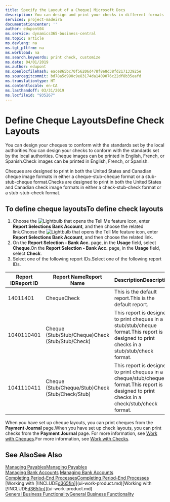 ```yaml
---
title: Specify the Layout of a Cheque| Microsoft Docs
description: You can design and print your checks in different formats to conform with standards.
services: project-madeira
documentationcenter: ''
author: edupont04
ms.service: dynamics365-business-central
ms.topic: article
ms.devlang: na
ms.tgt_pltfrm: na
ms.workload: na
ms.search.keywords: print check, customize
ms.date: 04/01/2019
ms.author: edupont
ms.openlocfilehash: eace865bc70f56206d478f8e8d38fd217133925e
ms.sourcegitcommit: bd78a5d990c9e83174da1409076c22df8b35eafd
ms.translationtype: HT
ms.contentlocale: en-CA
ms.lasthandoff: 03/31/2019
ms.locfileid: "935267"
---
```

# <a name="define-check-layouts"></a><span data-ttu-id="0c6da-103">Define Cheque Layouts</span><span class="sxs-lookup"><span data-stu-id="0c6da-103">Define Check Layouts</span></span>
<span data-ttu-id="0c6da-104">You can design your cheques to conform with the standards set by the local authorities.</span><span class="sxs-lookup"><span data-stu-id="0c6da-104">You can design your checks to conform with the standards set by the local authorities.</span></span> <span data-ttu-id="0c6da-105">Cheque images can be printed in English, French, or Spanish.</span><span class="sxs-lookup"><span data-stu-id="0c6da-105">Check images can be printed in English, French, or Spanish.</span></span>

<span data-ttu-id="0c6da-106">Cheques are designed to print in both the United States and Canadian cheque image formats in either a cheque-stub-cheque format or a stub-stub-cheque format.</span><span class="sxs-lookup"><span data-stu-id="0c6da-106">Checks are designed to print in both the United States and Canadian check image formats in either a check-stub-check format or a stub-stub-check format.</span></span>

## <a name="to-define-check-layouts"></a><span data-ttu-id="0c6da-107">To define cheque layouts</span><span class="sxs-lookup"><span data-stu-id="0c6da-107">To define check layouts</span></span>
1. <span data-ttu-id="0c6da-108">Choose the ![Lightbulb that opens the Tell Me feature](media/ui-search/search_small.png "Tell me what you want to do") icon, enter **Report Selections Bank Account**, and then choose the related link.</span><span class="sxs-lookup"><span data-stu-id="0c6da-108">Choose the ![Lightbulb that opens the Tell Me feature](media/ui-search/search_small.png "Tell me what you want to do") icon, enter **Report Selections Bank Account**, and then choose the related link.</span></span>
2. <span data-ttu-id="0c6da-109">On the **Report Selection - Bank Acc.** page, in the **Usage** field, select **Cheque**.</span><span class="sxs-lookup"><span data-stu-id="0c6da-109">On the **Report Selection - Bank Acc.** page, in the **Usage** field, select **Check**.</span></span>
3. <span data-ttu-id="0c6da-110">Select one of the following report IDs.</span><span class="sxs-lookup"><span data-stu-id="0c6da-110">Select one of the following report IDs.</span></span>

| <span data-ttu-id="0c6da-111">Report ID</span><span class="sxs-lookup"><span data-stu-id="0c6da-111">Report ID</span></span> | <span data-ttu-id="0c6da-112">Report Name</span><span class="sxs-lookup"><span data-stu-id="0c6da-112">Report Name</span></span> | <span data-ttu-id="0c6da-113">Description</span><span class="sxs-lookup"><span data-stu-id="0c6da-113">Description</span></span> |
| --- | --- | --- |
| <span data-ttu-id="0c6da-114">1401</span><span class="sxs-lookup"><span data-stu-id="0c6da-114">1401</span></span> |<span data-ttu-id="0c6da-115">Cheque</span><span class="sxs-lookup"><span data-stu-id="0c6da-115">Check</span></span> |<span data-ttu-id="0c6da-116">This is the default report.</span><span class="sxs-lookup"><span data-stu-id="0c6da-116">This is the default report.</span></span> |
| <span data-ttu-id="0c6da-117">10401</span><span class="sxs-lookup"><span data-stu-id="0c6da-117">10401</span></span> |<span data-ttu-id="0c6da-118">Cheque (Stub/Stub/Cheque)</span><span class="sxs-lookup"><span data-stu-id="0c6da-118">Check (Stub/Stub/Check)</span></span> |<span data-ttu-id="0c6da-119">This report is designed to print cheques in a stub/stub/cheque format.</span><span class="sxs-lookup"><span data-stu-id="0c6da-119">This report is designed to print checks in a stub/stub/check format.</span></span> |
| <span data-ttu-id="0c6da-120">10411</span><span class="sxs-lookup"><span data-stu-id="0c6da-120">10411</span></span> |<span data-ttu-id="0c6da-121">Cheque (Stub/Cheque/Stub)</span><span class="sxs-lookup"><span data-stu-id="0c6da-121">Check (Stub/Check/Stub)</span></span> |<span data-ttu-id="0c6da-122">This report is designed to print cheques in a cheque/stub/cheque format.</span><span class="sxs-lookup"><span data-stu-id="0c6da-122">This report is designed to print checks in a check/stub/check format.</span></span> |

<span data-ttu-id="0c6da-123">When you have set up cheque layouts, you can print cheques from the **Payment Journal** page.</span><span class="sxs-lookup"><span data-stu-id="0c6da-123">When you have set up check layouts, you can print checks from the **Payment Journal** page.</span></span> <span data-ttu-id="0c6da-124">For more information, see [Work with Cheques](payables-how-work-checks.md).</span><span class="sxs-lookup"><span data-stu-id="0c6da-124">For more information, see [Work with Checks](payables-how-work-checks.md).</span></span>

## <a name="see-also"></a><span data-ttu-id="0c6da-125">See Also</span><span class="sxs-lookup"><span data-stu-id="0c6da-125">See Also</span></span>
[<span data-ttu-id="0c6da-126">Managing Payables</span><span class="sxs-lookup"><span data-stu-id="0c6da-126">Managing Payables</span></span>](payables-manage-payables.md)  
<span data-ttu-id="0c6da-127">[Managing Bank Accounts](bank-manage-bank-accounts.md) </span><span class="sxs-lookup"><span data-stu-id="0c6da-127">[Managing Bank Accounts](bank-manage-bank-accounts.md) </span></span>  
[<span data-ttu-id="0c6da-128">Completing Period-End Processes</span><span class="sxs-lookup"><span data-stu-id="0c6da-128">Completing Period-End Processes</span></span>](year-how-complete-period-end-processes.md)  
<span data-ttu-id="0c6da-129">[Working with [!INCLUDE[d365fin](includes/d365fin_md.md)]](ui-work-product.md)</span><span class="sxs-lookup"><span data-stu-id="0c6da-129">[Working with [!INCLUDE[d365fin](includes/d365fin_md.md)]](ui-work-product.md)</span></span>  
[<span data-ttu-id="0c6da-130">General Business Functionality</span><span class="sxs-lookup"><span data-stu-id="0c6da-130">General Business Functionality</span></span>](ui-across-business-areas.md)
